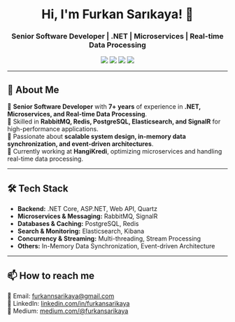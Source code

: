 <h1 align="center">Hi, I'm Furkan Sarıkaya! 👋</h1>
<h3 align="center">Senior Software Developer | .NET | Microservices | Real-time Data Processing</h3>

<p align="center">
  <a href="https://www.linkedin.com/in/furkansarikaya/"><img src="https://img.shields.io/badge/LinkedIn-%230077B5.svg?&style=for-the-badge&logo=linkedin&logoColor=white" /></a>
  <a href="https://github.com/furkansarikaya"><img src="https://img.shields.io/github/followers/furkansarikaya?label=Follow&style=social" /></a>
  <a href="mailto:furkannsarikaya@gmail.com"><img src="https://img.shields.io/badge/Email-%23D14836.svg?&style=for-the-badge&logo=gmail&logoColor=white" /></a>
  <a href="https://medium.com/@furkansarikaya"><img src="https://img.shields.io/badge/Medium-%2312100E.svg?&style=for-the-badge&logo=medium&logoColor=white" /></a>
</p>

---

## 🚀 About Me
🔹 **Senior Software Developer** with **7+ years** of experience in **.NET, Microservices, and Real-time Data Processing**.  
🔹 Skilled in **RabbitMQ, Redis, PostgreSQL, Elasticsearch, and SignalR** for high-performance applications.  
🔹 Passionate about **scalable system design, in-memory data synchronization, and event-driven architectures**.  
🔹 Currently working at **HangiKredi**, optimizing microservices and handling real-time data processing.

---

## 🛠️ Tech Stack
- **Backend:** .NET Core, ASP.NET, Web API, Quartz
- **Microservices & Messaging:** RabbitMQ, SignalR
- **Databases & Caching:** PostgreSQL, Redis
- **Search & Monitoring:** Elasticsearch, Kibana
- **Concurrency & Streaming:** Multi-threading, Stream Processing
- **Others:** In-Memory Data Synchronization, Event-driven Architecture

---

## 📫 How to reach me
📧 Email: furkannsarikaya@gmail.com  
💼 LinkedIn: [linkedin.com/in/furkansarikaya](https://www.linkedin.com/in/furkansarikaya/)  
📝 Medium: [medium.com/@furkansarikaya](https://medium.com/@furkansarikaya)  
